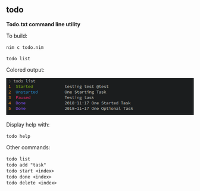 ## todo

**Todo.txt command line utility**

To build:
```
nim c todo.nim
```

```
todo list
```
Colored output:

![SS](ss.png)

Display help with:
```
todo help
```

Other commands:
```
todo list
todo add "task"
todo start <index>
todo done <index>
todo delete <index>
```
